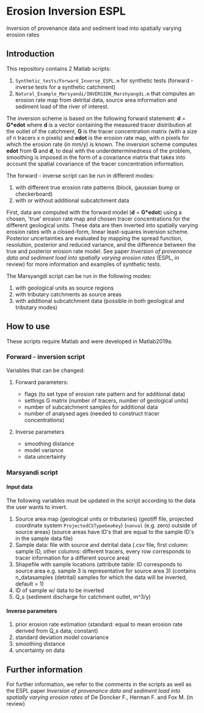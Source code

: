 # Erosion Inversion ESPL
Inversion of provenance data and sediment load into spatially varying erosion rates

## Introduction
This repository contains 2 Matlab scripts:
1) `Synthetic_tests/Forward_Inverse_ESPL.m` for synthetic tests (forward - inverse tests for a synthetic catchment)
2) `Natural_Example_Marsyandi/INVERSION_Marshyangdi.m` that computes an erosion rate map from detrital data, source area information and sediment load of the river of interest.

The inversion scheme is based on the following forward statement: 
**d** = **G\*edot** 
where **d** is a vector containing the measured tracer distribution at the outlet of the catchment, **G** is the tracer concentration matrix (with a size of n tracers x n pixels) and **edot** is the erosion rate map, with n pixels for which the erosion rate (in mm/y) is known. 
The inversion scheme computes **edot** from **G** and **d**, to deal with the underdeterminedness of the problem, smoothing is imposed in the form of a covariance matrix that takes into account the spatial covariance of the tracer concentration information.

The forward - inverse script can be run in different modes:
1) with different true erosion rate patterns (block, gaussian bump or checkerboard)
2) with or without additional subcatchment data

First, data are computed with the forward model (**d** = **G\*edot**) using a chosen, 'true' erosion rate map and chosen tracer concentrations for the different geological units. These data are then inverted into spatially varying erosion rates with a closed-form, linear least-squares inversion scheme. Posterior uncertainties are evaluated by mapping the spread function, resolution, posterior and reduced variance, and the difference between the true and posterior erosion rate model. See paper *Inversion of provenance data and sediment load into spatially varying erosion rates* (ESPL, in review) for more information and examples of synthetic tests. 

The Marsyangdi script can be run in the following modes:
1) with geological units as source regions
2) with tributary catchments as source areas
3) with additional subcatchment data (possible in both geological and tributary modes)

## How to use
These scripts require Matlab and were developed in Matlab2019a.

### Forward - inversion script
Variables that can be changed:
1) Forward parameters:
   - flags (to set type of erosion rate pattern and for additional data)
   - settings G matrix (number of tracers, number of geological units)
   - number of subcatchment samples for additional data
   - number of analysed ages (needed to construct tracer concentrations)
   
2) Inverse parameters
   - smoothing distance
   - model variance
   - data uncertainty

### Marsyandi script
#### Input data
The following variables must be updated in the script according to the data the user wants to invert.
1) Source area map
  (geological units or tributaries)
  (geotiff file, projected coordinate system `ProjectedCSTypeGeoKey`)
  (`nanval` (e.g. zero) outside of source areas)
  (source areas have ID's that are equal to the sample ID's in the sample data file)
2) Sample data: file with source and detrital data
  (.csv file, first column: sample ID, other columns: different tracers,
   every row corresponds to tracer information for a different source area)
3) Shapefile with sample locations
   (attribute table: ID corresponds to source area e.g. sample 3 is
   representative for source area 3)
   (contains n_datasamples (detrital) samples for which the data will be inverted,
   default = 1)
4) ID of sample w/ data to be inverted
5) Q_s
(sediment discharge for catchment outlet, m^3/y)

#### Inverse parameters
1) prior erosion rate estimation (standard: equal to mean erosion rate derived from Q_s data; constant)
2) standard deviation model covariance
3) smoothing distance
4) uncertainty on data

## Further information
For further information, we refer to the comments in the scripts as well as the ESPL paper *Inversion of provenance data and sediment load into spatially varying erosion rates* of De Doncker F., Herman F. and Fox M. (in review)
